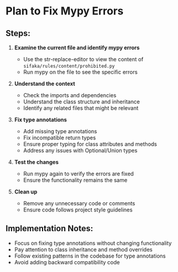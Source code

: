 # Plan to Fix Mypy Errors

## Steps:

1. **Examine the current file and identify mypy errors**
   - Use the str-replace-editor to view the content of `sifaka/rules/content/prohibited.py`
   - Run mypy on the file to see the specific errors

2. **Understand the context**
   - Check the imports and dependencies
   - Understand the class structure and inheritance
   - Identify any related files that might be relevant

3. **Fix type annotations**
   - Add missing type annotations
   - Fix incompatible return types
   - Ensure proper typing for class attributes and methods
   - Address any issues with Optional/Union types

4. **Test the changes**
   - Run mypy again to verify the errors are fixed
   - Ensure the functionality remains the same

5. **Clean up**
   - Remove any unnecessary code or comments
   - Ensure code follows project style guidelines

## Implementation Notes:
- Focus on fixing type annotations without changing functionality
- Pay attention to class inheritance and method overrides
- Follow existing patterns in the codebase for type annotations
- Avoid adding backward compatibility code
